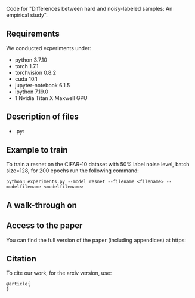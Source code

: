 Code for "Differences between hard and noisy-labeled samples: An empirical study".

## Requirements
We conducted experiments under:
- python 3.7.10
- torch 1.7.1
- torchvision 0.8.2
- cuda 10.1
- jupyter-notebook 6.1.5
- ipython 7.19.0
- 1 Nvidia Titan X Maxwell GPU

## Description of files
* .py:


## Example to train
To train a resnet on the CIFAR-10 dataset with 50% label noise level, batch size=128, for 200 epochs run the following command:

```
python3 experiments.py --model resnet --filename <filename> --modelfilename <modelfilename>
```

## A walk-through on



## Access to the paper

You can find the full version of the paper (including appendices) at https:


## Citation

To cite our work, for the arxiv version, use:
```
@article{
}
```
